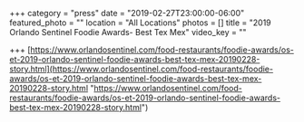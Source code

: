 +++
category = "press"
date = "2019-02-27T23:00:00-06:00"
featured_photo = ""
location = "All Locations"
photos = []
title = "2019 Orlando Sentinel Foodie Awards- Best Tex Mex"
video_key = ""

+++
[https://www.orlandosentinel.com/food-restaurants/foodie-awards/os-et-2019-orlando-sentinel-foodie-awards-best-tex-mex-20190228-story.html](https://www.orlandosentinel.com/food-restaurants/foodie-awards/os-et-2019-orlando-sentinel-foodie-awards-best-tex-mex-20190228-story.html "https://www.orlandosentinel.com/food-restaurants/foodie-awards/os-et-2019-orlando-sentinel-foodie-awards-best-tex-mex-20190228-story.html")